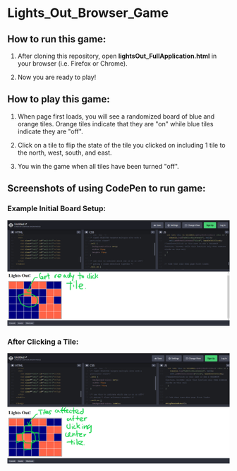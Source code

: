 # Lights_Out_Browser_Game

## How to run this game:

1. After cloning this repository, open **lightsOut_FullApplication.html** in your browser (i.e. Firefox or Chrome).

2. Now you are ready to play!

## How to play this game:

1. When page first loads, you will see a randomized board of blue and orange tiles. Orange tiles indicate that they are "on" while blue tiles indicate they are "off".

2. Click on a tile to flip the state of the tile you clicked on including 1 tile to the north, west, south, and east.

3. You win the game when all tiles have been turned "off".

## Screenshots of using CodePen to run game:

### Example Initial Board Setup:

![Example Initial BoardSetup](Screenshots/ExampleInitialBoardSetup_With_Annotations.png)

### After Clicking a Tile:

![After Clicking a Tile](Screenshots/AfterClickingTile_With_Annotations.png)
